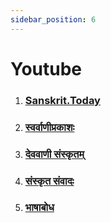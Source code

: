 ```yaml
---
sidebar_position: 6
---
```


# Youtube

1. ### [Sanskrit.Today](https://www.youtube.com/c/SanskritToday?sub_confirmation=1)

1. ### [स्वर्वाणीप्रकाशः](https://youtube.com/@svarvaniprakasha-thelightofskt?feature=shared)

1. ### [देववाणी संस्कृतम्](https://youtube.com/@devvanisanskritam?feature=shared)

1. ### [संस्कृत संवादः](https://youtube.com/@samvadah?feature=shared)

1. ### [भाषाबोध](https://youtube.com/c/BhashaBodha)